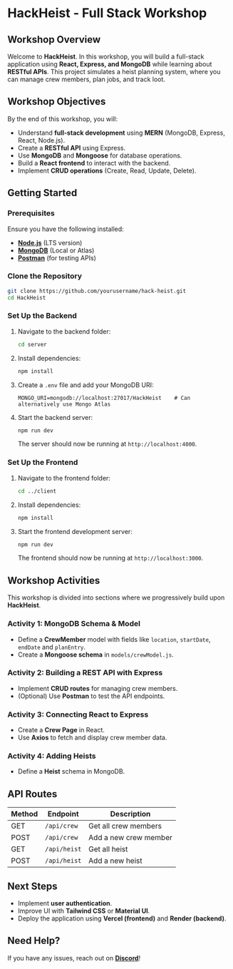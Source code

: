 # HackHeist - Full Stack Workshop

## Workshop Overview
Welcome to **HackHeist**. In this workshop, you will build a full-stack application using **React, Express, and MongoDB** while learning about **RESTful APIs**. This project simulates a heist planning system, where you can manage crew members, plan jobs, and track loot.

## Workshop Objectives
By the end of this workshop, you will:
- Understand **full-stack development** using **MERN** (MongoDB, Express, React, Node.js).
- Create a **RESTful API** using Express.
- Use **MongoDB** and **Mongoose** for database operations.
- Build a **React frontend** to interact with the backend.
- Implement **CRUD operations** (Create, Read, Update, Delete).

## Getting Started

### Prerequisites
Ensure you have the following installed:
- [**Node.js**](https://nodejs.org/) (LTS version)
- [**MongoDB**](https://www.mongodb.com/) (Local or Atlas)
- [**Postman**](https://www.postman.com/downloads/) (for testing APIs)

### Clone the Repository
```bash
git clone https://github.com/yourusername/hack-heist.git
cd HackHeist
```

### Set Up the Backend
1. Navigate to the backend folder:
   ```bash
   cd server
   ```
2. Install dependencies:
   ```bash
   npm install
   ```
3. Create a `.env` file and add your MongoDB URI:
   ```
   MONGO_URI=mongodb://localhost:27017/HackHeist    # Can alternatively use Mongo Atlas
   ```
5. Start the backend server:
   ```bash
   npm run dev
   ```
   The server should now be running at `http://localhost:4000`.

### Set Up the Frontend
1. Navigate to the frontend folder:
   ```bash
   cd ../client
   ```
2. Install dependencies:
   ```bash
   npm install
   ```
3. Start the frontend development server:
   ```bash
   npm run dev
   ```
   The frontend should now be running at `http://localhost:3000`.

## Workshop Activities
This workshop is divided into sections where we progressively build upon **HackHeist**.

### Activity 1: MongoDB Schema & Model
- Define a **CrewMember** model with fields like `location`, `startDate`, `endDate` and `planEntry`.
- Create a **Mongoose schema** in `models/crewModel.js`.

### Activity 2: Building a REST API with Express
- Implement **CRUD routes** for managing crew members.
- (Optional) Use **Postman** to test the API endpoints.

### Activity 3: Connecting React to Express
- Create a **Crew Page** in React.
- Use **Axios** to fetch and display crew member data.

### Activity 4: Adding Heists
- Define a **Heist** schema in MongoDB.

## API Routes
| Method | Endpoint          | Description               |
|--------|------------------|----------------------------|
| GET    | `/api/crew`      | Get all crew members       |
| POST   | `/api/crew`      | Add a new crew member      |
| GET    | `/api/heist`     | Get all heist              |
| POST   | `/api/heist`     | Add a new heist            |

## Next Steps
- Implement **user authentication**.
- Improve UI with **Tailwind CSS** or **Material UI**.
- Deploy the application using **Vercel (frontend)** and **Render (backend)**.

## Need Help?
If you have any issues, reach out on [**Discord**](https://discord.gg/ceXK9Q59mE)!
